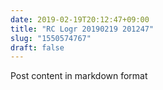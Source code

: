 ```yaml
---
date: 2019-02-19T20:12:47+09:00
title: "RC Logr 20190219 201247"
slug: "1550574767"
draft: false
---
```


Post content in markdown format
